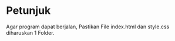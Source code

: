# Petunjuk

Agar program dapat berjalan, Pastikan File index.html dan style.css diharuskan 1 Folder.
